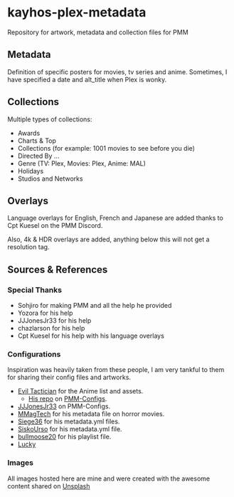 # kayhos-plex-metadata

Repository for artwork, metadata and collection files for PMM

## Metadata

Definition of specific posters for movies, tv series and anime.
Sometimes, I have specified a date and alt_title when Plex is wonky.

## Collections

Multiple types of collections:

- Awards
- Charts & Top
- Collections (for example: 1001 movies to see before you die)
- Directed By ...
- Genre (TV: Plex, Movies: Plex, Anime: MAL)
- Holidays
- Studios and Networks

## Overlays

Language overlays for English, French and Japanese are added thanks to Cpt Kuesel on the PMM Discord.

Also, 4k & HDR overlays are added, anything below this will not get a resolution tag.

## Sources & References

### Special Thanks

- Sohjiro for making PMM and all the help he provided
- Yozora for his help
- JJJonesJr33 for his help
- chazlarson for his help
- Cpt Kuesel for his help with his language overlays

### Configurations

Inspiration was heavily taken from these people, I am very tankful to them for sharing their config files and artworks.

- [Evil Tactician](https://github.com/EvilTactician/Anime-Collections-PMM/) for the Anime list and assets.
  - [His repo](https://github.com/meisnate12/Plex-Meta-Manager-Configs/tree/master/EvilTactician) on [PMM-Configs](https://github.com/meisnate12/Plex-Meta-Manager-Configs).
- [JJJonesJr33](https://github.com/meisnate12/Plex-Meta-Manager-Configs/tree/master/JJJonesJr33) on PMM-Configs.
- [MMagTech](https://github.com/meisnate12/Plex-Meta-Manager-Configs/tree/master/MMagTech) for his metadata file on horror movies.
- [Siege36](https://github.com/meisnate12/Plex-Meta-Manager-Configs/tree/master/Siege36) for his metadata.yml files.
- [SiskoUrso](https://github.com/meisnate12/Plex-Meta-Manager-Configs/tree/master/SiskoUrso) for his metadata.yml file.
- [bullmoose20](https://github.com/meisnate12/Plex-Meta-Manager-Configs/tree/master/bullmoose20) for his playlist file.
- [Lucky](https://github.com/zluckytraveler/Plex-Meta-Manager-Configs/tree/master/zluckytraveler)

### Images

All images hosted here are mine and were created with the awesome content shared on [Unsplash](https://unsplash.com)
